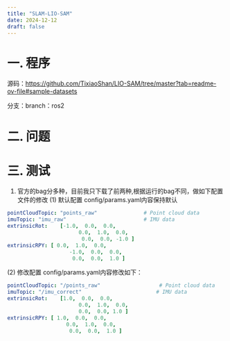 ```yaml
---
title: "SLAM-LIO-SAM"
date: 2024-12-12
draft: false
---
```


# 一. 程序

源码：<https://github.com/TixiaoShan/LIO-SAM/tree/master?tab=readme-ov-file#sample-datasets>

分支：branch：ros2

# 二. 问题


# 三. 测试

1. 官方的bag分多种，目前我只下载了前两种,根据运行的bag不同，做如下配置文件的修改
(1) 默认配置
config/params.yaml内容保持默认

```yaml
pointCloudTopic: "points_raw"               # Point cloud data
imuTopic: "imu_raw"                         # IMU data
extrinsicRot:    [-1.0,  0.0,  0.0,
                       0.0,  1.0,  0.0,
                        0.0,  0.0, -1.0 ]
extrinsicRPY: [ 0.0,  1.0,  0.0,
                    -1.0,  0.0,  0.0,
                     0.0,  0.0,  1.0 ]
```

(2) 修改配置
config/params.yaml内容修改如下：

```yaml
pointCloudTopic: "/points_raw"                   # Point cloud data
imuTopic: "/imu_correct"                        # IMU data
extrinsicRot:    [1.0,  0.0,  0.0,
                       0.0,  1.0,  0.0,
                       0.0,  0.0, 1.0 ]
extrinsicRPY: [ 1.0,  0.0,  0.0,
                   0.0,  1.0,  0.0,
                    0.0,  0.0,  1.0 ]
```
